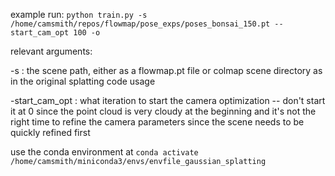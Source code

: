 example run: `python train.py -s /home/camsmith/repos/flowmap/pose_exps/poses_bonsai_150.pt --start_cam_opt 100 -o`

relevant arguments:

-s : the scene path, either as a flowmap.pt file or colmap scene directory as in the original splatting code usage

-start_cam_opt : what iteration to start the camera optimization -- don't start it at 0 since the point cloud is very cloudy at the beginning and it's not the right time to refine the camera parameters since the scene needs to be quickly refined first


use the conda environment at `conda activate /home/camsmith/miniconda3/envs/envfile_gaussian_splatting`
